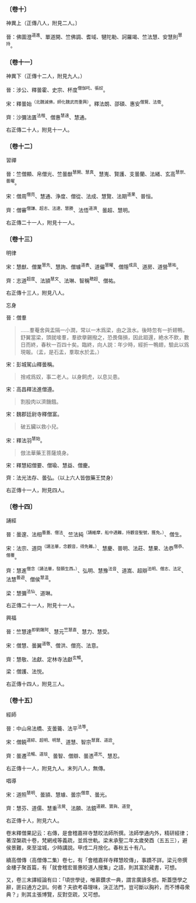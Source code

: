 ### 〔卷十〕

神異上（正傳八人，附見二人。〕

晉：佛圖澄<sup>道進</sup>、單道開、竺佛調、耆域、犍陀勒、訶羅竭、竺法慧、安慧則<sup>慧持</sup>。

### 〔卷十一〕

神異下（正傳十二人，附見九人。）

晉：涉公、釋曇霍、史宗、杯度<sup>僧伽吒、張奴</sup>。

宋：釋曇始<sup>（北魏滅佛，師化魏武而重興）</sup>。釋法朗、邵碩、惠安<sup>僧覽、法衞</sup>。

齊：沙彌法匱<sup>法楷</sup>、僧惠<sup>慧遠</sup>、慧通。

右正傳二十人，附見十一人。

### 〔卷十二〕

習禪

晉：竺僧顯、帛僧光、竺曇猷<sup>慧開、慧真</sup>、慧嵬、賢護、支曇蘭、法緒、玄高<sup>慧崇、曇曜</sup>。

宋：僧周<sup>僧亮</sup>、慧通、浄度、僧從、法成、慧覽、法期<sup>道果</sup>、普恒。

齊：僧審<sup>僧謙、超志、法達、慧勝</sup>、法悟<sup>道濟</sup>、曇超、慧明。

右正傳二十一人，附見十一人。

### 〔卷十三〕

明律

宋：慧猷、僧業<sup>慧先</sup>、慧詢、僧璩<sup>道表</sup>、道儼<sup>慧曜</sup>、僧隱<sup>成具</sup>、道房、道營<sup>慧祐</sup>。

齊：志道<sup>超度</sup>、法頴<sup>慧文</sup>、法琳、智稱<sup>聰超</sup>、僧祐。

右正傳十三人，附見八人。

忘身

晉：僧羣

> ……羣菴舍與盂隔一小澗，常以一木爲梁，由之汲水。後時忽有一折翅鴨，舒翼當梁，頭就唼羣，羣欲擧錫撥之，恐畏傷損，因此廻還，絶水不飲，數日而終，春秋一百四十矣。臨終，向人説：年少時，經折一鴨翅，驗此以爲現報。（盂，是石盂，羣取水於盂。）

宋：彭城駕山釋曇稱。

> 捨戒爲奴，事二老人。以身飼虎，以息災患。

宋：高昌釋法進僧遵。

> 割股肉以濟饑餓。

宋：魏郡廷尉寺釋僧富。

> 破五臟以救小兒。

宋：釋法羽<sup>慧始</sup>。

> 倣法華藥王菩薩燒身。

宋：釋慧紹僧要、僧瑜、慧益、僧慶。

齊：法光法存、曇弘。（以上六人皆倣藥王焚身）

右正傳十一人，附見四人。

### 〔卷十四〕

誦經

晉：曇邃、法相<sup>曇蓋、僧法</sup>、竺法純<sup>（誦維摩，船中遇難，持觀音聖號，獲免。）</sup>、僧生。

宋：法宗、道冏<sup>（誦法華，念觀音，得免難。）</sup>、慧慶、普明、法莊、慧果、法恭<sup>僧恭、僧覆</sup>。

齊：慧進<sup>僧念（誦法華，發願生西。）</sup>、弘明、慧豫<sup>法音</sup>、道嵩、超辯<sup>法明、僧志、法定</sup>、法慧<sup>曇遊</sup>、僧侯<sup>慧温</sup>。

梁：慧彌<sup>法仙</sup>、道琳。

右正傳二十一人，附見十一人。

興福

晉：竺慧達<sup>即劉薩阿</sup>、慧元<sup>竺慧直</sup>、慧力、慧受。

宋：僧慧、曇翼<sup>道敬</sup>、僧洪、僧亮、法意。

齊：慧敬、法獻、定林寺法獻<sup>玄暢</sup>。

梁：僧護、法悦。

右正傳十四人，附見三人。

### 〔卷十五〕

經師

晉：中山帛法橋、支曇籥、法平<sup>法等</sup>。

宋：僧饒<sup>道綜、超明、明慧</sup>、道慧、智宗<sup>慧寶、道詮</sup>。

齊：曇遷<sup>法暢、道琰</sup>、曇智、僧辯、曇憑<sup>道光</sup>、慧忍。

右正傳十一人，附見九人。末列八人，無傳。

唱導

宋：道照<sup>慧明</sup>、曇頴、慧璩、曇宗<sup>僧意</sup>、曇光。

齊：慧芬、道儒、慧重<sup>法覺</sup>、法願、法鏡<sup>道親、寶與、道登</sup>。

右正傳十人，附見六人。

卷末釋僧果記云：右傳，是會稽嘉祥寺慧皎法師所撰。法師學通内外，精研經律；著涅槃疏十卷，梵網戒等義疏，並爲世軌。梁末承聖二年太歲癸酉（五五三），避侯景難，來至湓城，少時講説。甲戌二月捨化。春秋五十有八。

續高僧傳（高僧傳二集）卷七，有「會稽嘉祥寺釋慧皎傳」，事蹟不詳。梁元帝撰金樓子聚首篇，有「就會稽宏普惠皎道人搜集」之語，則其富於藏書，可想。

又，卷三末譯經論有曰：「頃世學徒，唯慕鑽求一典，謂言廣讀多惑。斯蓋墮學之辭，匪曰通方之訓。何者？夫欲考尋理味，決正法門，豈可斷以胸衿，而不博尋衆典？」則其主張博覽，反對空疏，又可想。